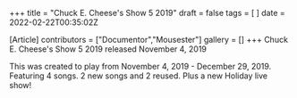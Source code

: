 +++
title = "Chuck E. Cheese's Show 5 2019"
draft = false
tags = [ ]
date = 2022-02-22T00:35:02Z

[Article]
contributors = ["Documentor","Mousester"]
gallery = []
+++
Chuck E. Cheese's Show 5 2019 released November 4, 2019

This was created to play from November 4, 2019 - December 29, 2019. Featuring 4 songs. 2 new songs and 2 reused. Plus a new Holiday live show!